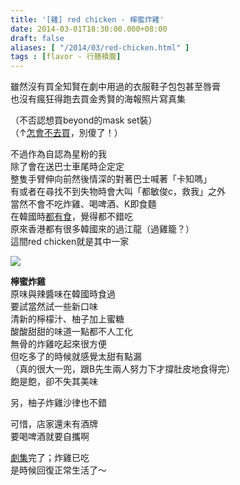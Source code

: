 ```yaml
---
title: '[雞] red chicken - 檸蜜炸雞'
date: 2014-03-01T18:30:00.000+08:00
draft: false
aliases: [ "/2014/03/red-chicken.html" ]
tags : [flavor - 行膳積腹]
---
```


雖然沒有買全知賢在劇中用過的衣服鞋子包包甚至唇膏  
也沒有瘋狂得跑去買金秀賢的海報照片寫真集

（不否認想買beyond的mask set裝）  
（↑[怎會不去買](https://hidie.net/beyondpanda/)，別傻了！）

不過作為自認為星粉的我  
除了會在送巴士車尾時企定定  
整隻手臂伸向前然後情深的對著巴士喊著「卡知嗎」  
有或者在尋找不到失物時會大叫「都敏俊c，救我」之外  
當然不會不吃炸雞、喝啤酒、K即食麵  
在韓國時[都有食](https://hidie.net/busanjj7h/)，覺得都不錯吃  
原來香港都有很多韓國來的過江龍（過雞籠？）  
這間red chicken就是其中一家  

![](/images/redchicken.jpg)

**檸蜜炸雞**  
原味與辣醬味在韓國時食過  
要試當然試一些新口味  
清新的檸檬汁、柚子加上蜜糖  
酸酸甜甜的味道一點都不人工化  
無骨的炸雞吃起來很方便  
但吃多了的時候就感覺太甜有點漏  
（真的很大一兜，跟B先生兩人努力下才撐肚皮地食得完）  
飽是飽，卻不失其美味

  

另，柚子炸雞沙律也不錯  
  

可惜，店家還未有酒牌  
要喝啤酒就要自攜啊

  

  

[劇集](https://hidie.net/lovefromstar/)完了；炸雞已吃  
是時候回復正常生活了～
